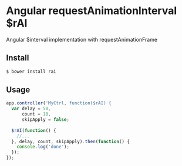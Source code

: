 Angular requestAnimationInterval 
$rAI
===========



Angular $interval implementation with requestAnimationFrame


## Install

```sh
$ bower install rai
```

## Usage

```javascript
app.controller('MyCtrl, function($rAI) {
  var delay = 50,
      count = 10,
      skipApply = false;
      
  $rAI(function() {
    //...
  }, delay, count, skipApply).then(function() {
    console.log('done');
  });
});
